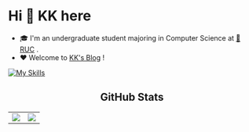 # Hi 👋 KK here

* 🎓 I'm an undergraduate student majoring in Computer Science at [🏫 RUC](https://www.ruc.edu.cn/) .
* ❤️ Welcome to [KK's Blog](http://kk888.me/) !

[![My Skills](https://skillicons.dev/icons?i=c,cpp,cloudflare,docker,git,github,gitlab,html,ai,instagram,latex,linux,md,powershell,py,rocket,twitter,vercel,vim,visualstudio,vscode)](https://skillicons.dev)

<h2 align="center">GitHub Stats</h2>
<table>
  <tr>
    <td align="center" style="padding=0;width=50%;">
      <img align="center" style="padding=0;" src="https://github-readme-stats-git-masterrstaa-rickstaa.vercel.app/api/?username=1572161937&show_icons=true&hide_border=true&icon_color=C9F9D9&hide_title=true&count_private=true" />
  <td align="center" style="padding=0;width=70%;">
      <img align="center" style="padding=0;" src="https://github-readme-stats.quantumlytangled.vercel.app/api/top-langs/?username=1572161937&layout=compact&show_icons=true&hide_border=true&icon_color=f0f0f000&count_private=true" />
    </td>
  </tr>
</table>

